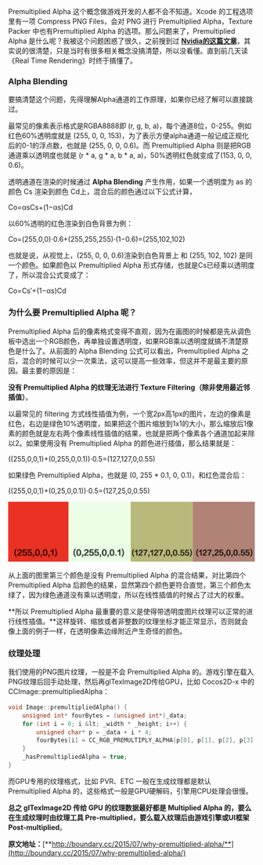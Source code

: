 Premultiplied Alpha 这个概念做游戏开发的人都不会不知道。Xcode 的工程选项里有一项 Compress PNG Files，会对 PNG 进行 Premultiplied Alpha，Texture Packer 中也有Premultiplied Alpha 的选项。那么问题来了，Premultiplied Alpha 是什么呢？我被这个问题困惑了很久，之前搜到过 [**Nvidia的这篇文章**](https://developer.nvidia.com/content/alpha-blending-pre-or-not-pre)，其实说的很清楚，只是当时有很多相关概念没搞清楚，所以没看懂。直到前几天读《Real Time Rendering》时终于搞懂了。



### Alpha Blending

要搞清楚这个问题，先得理解Alpha通道的工作原理，如果你已经了解可以直接跳过。

最常见的像素表示格式是RGBA8888即 (r, g, b, a)，每个通道8位，0-255。例如红色60%透明度就是 (255, 0, 0, 153)，为了表示方便alpha通道一般记成正规化后的0-1的浮点数，也就是 (255, 0, 0, 0.6)。而 Premultiplied Alpha 则是把RGB通道乘以透明度也就是 (r * a, g * a, b * a, a)，50%透明红色就变成了(153, 0, 0, 0.6)。

透明通道在渲染的时候通过 **Alpha Blending** 产生作用，如果一个透明度为 as 的颜色 Cs 渲染到颜色 Cd上，混合后的颜色通过以下公式计算，

Co=αsCs+(1−αs)Cd

以60%透明的红色渲染到白色背景为例：

Co=(255,0,0)⋅0.6+(255,255,255)⋅(1−0.6)=(255,102,102)

也就是说，从视觉上，(255, 0, 0, 0.6)渲染到白色背景上 和 (255, 102, 102) 是同一个颜色。如果颜色以 Premultiplied Alpha 形式存储，也就是Cs已经乘以透明度了，所以混合公式变成了：

Co=Cs′+(1−αs)Cd



### 为什么要 Premultiplied Alpha 呢？

Premultiplied Alpha 后的像素格式变得不直观，因为在画图的时候都是先从调色板中选出一个RGB颜色，再单独设置透明度，如果RGB乘以透明度就搞不清楚原色是什么了。从前面的 Alpha Blending 公式可以看出，Premultiplied Alpha 之后，混合的时候可以少一次乘法，这可以提高一些效率，但这并不是最主要的原因。最主要的原因是：

**没有 Premultiplied Alpha 的纹理无法进行 Texture Filtering（除非使用最近邻插值）**。

以最常见的 filtering 方式线性插值为例，一个宽2px高1px的图片，左边的像素是红色，右边是绿色10%透明度，如果把这个图片缩放到1x1的大小，那么缩放后1像素的颜色就是左右两个像素线性插值的结果，也就是把两个像素各个通道加起来除以2。如果使用没有 Premultiplied Alpha 的颜色进行插值，那么结果就是：

((255,0,0,1)+(0,255,0,0.1))⋅0.5=(127,127,0,0.55)

如果绿色 Premultiplied Alpha，也就是 (0, 255 * 0.1, 0, 0.1)，和红色混合后：

((255,0,0,1)+(0,25,0,0.1))⋅0.5=(127,25,0,0.55)

![image-20210817180942576](.asserts/image-20210817180942576.png)

从上面的图里第三个颜色是没有 Premultiplied Alpha 的混合结果，对比第四个 Premultiplied Alpha 后颜色的结果，显然第四个颜色更符合直觉，第三个颜色太绿了，因为绿色通道没有乘以透明度，所以在线性插值的时候占了过大的权重。

**所以 Premultiplied Alpha 最重要的意义是使得带透明度图片纹理可以正常的进行线性插值。**这样旋转、缩放或者非整数的纹理坐标才能正常显示，否则就会像上面的例子一样，在透明像素边缘附近产生奇怪的颜色。



### 纹理处理

我们使用的PNG图片纹理，一般是不会 Premultiplied Alpha 的。游戏引擎在载入PNG纹理后回手动处理，然后再glTexImage2D传给GPU，比如 Cocos2D-x 中的 CCImage::premultipliedAlpha：

```C++
void Image::premultipliedAlpha() {
    unsigned int* fourBytes = (unsigned int*)_data;
    for (int i = 0; i &lt; _width * _height; i++) {
        unsigned char* p = _data + i * 4;
        fourBytes[i] = CC_RGB_PREMULTIPLY_ALPHA(p[0], p[1], p[2], p[3]);
    }  
    _hasPremultipliedAlpha = true;
}
```



而GPU专用的纹理格式，比如 PVR、ETC 一般在生成纹理都是默认 Premultiplied Alpha 的，这些格式一般是GPU硬解码，引擎用CPU处理会很慢。

**总之 glTexImage2D 传给 GPU 的纹理数据最好都是 Multiplied Alpha 的，要么在生成纹理时由纹理工具 Pre-multiplied，要么载入纹理后由游戏引擎或UI框架 Post-multiplied**。

**原文地址：**[**http://boundary.cc/2015/07/why-premultiplied-alpha/**](http://boundary.cc/2015/07/why-premultiplied-alpha/)